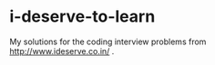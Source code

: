 # i-deserve-to-learn
My solutions for the coding interview problems from http://www.ideserve.co.in/ .

